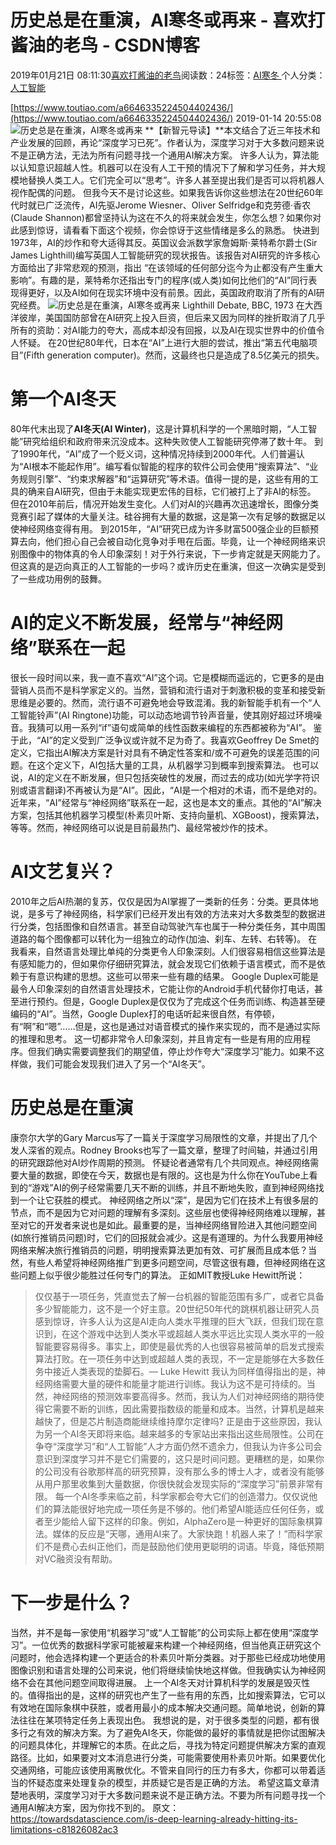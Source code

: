 
# 历史总是在重演，AI寒冬或再来 - 喜欢打酱油的老鸟 - CSDN博客


2019年01月21日 08:11:30[喜欢打酱油的老鸟](https://me.csdn.net/weixin_42137700)阅读数：24标签：[AI寒冬																](https://so.csdn.net/so/search/s.do?q=AI寒冬&t=blog)个人分类：[人工智能																](https://blog.csdn.net/weixin_42137700/article/category/7820233)


[https://www.toutiao.com/a6646335224504402436/](https://www.toutiao.com/a6646335224504402436/)
2019-01-14 20:55:08
![历史总是在重演，AI寒冬或再来](http://p1.pstatp.com/large/pgc-image/46d21ad43b6d47c2809ed59a678d0ec3)
**【新智元导读】**本文结合了近三年技术和产业发展的回顾，再论“深度学习已死”。作者认为，深度学习对于大多数问题来说不是正确方法，无法为所有问题寻找一个通用AI解决方案。
许多人认为，算法能以认知意识超越人性。机器可以在没有人工干预的情况下了解和学习任务，并大规模地替换人类工人。它们完全可以“思考”。许多人甚至提出我们是否可以将机器人视作配偶的问题。
但我今天不是讨论这些。如果我告诉你这些想法在20世纪60年代时就已广泛流传，AI先驱Jerome Wiesner、Oliver Selfridge和克劳德·香农(Claude Shannon)都曾坚持认为这在不久的将来就会发生，你怎么想？如果你对此感到惊讶，请看看下面这个视频，你会惊讶于这些情绪是多么的熟悉。
快进到1973年，AI的炒作和夸大适得其反。英国议会派数学家詹姆斯·莱特希尔爵士(Sir James Lighthill)编写英国人工智能研究的现状报告。该报告对AI研究的许多核心方面给出了非常悲观的预测，指出 “在该领域的任何部分迄今为止都没有产生重大影响”。有趣的是，莱特希尔还指出专门的程序(或人类)如何比他们的“AI”同行表现得更好，以及AI如何在现实环境中没有前景。因此，英国政府取消了所有的AI研究经费。
![历史总是在重演，AI寒冬或再来](http://p1.pstatp.com/large/pgc-image/060723b95c254ee692d7c3e22a56f2e6)
Lighthill Debate, BBC, 1973
在大西洋彼岸，美国国防部曾在AI研究上投入巨资，但后来又因为同样的挫折取消了几乎所有的资助：对AI能力的夸大，高成本却没有回报，以及AI在现实世界中的价值令人怀疑。
在20世纪80年代，日本在“AI”上进行大胆的尝试，推出“第五代电脑项目”(Fifth generation computer)。然而，这最终也只是造成了8.5亿美元的损失。
# 第一个AI冬天
80年代末出现了**AI冬天(AI Winter)**，这是计算机科学的一个黑暗时期，“人工智能”研究给组织和政府带来沉没成本。这种失败使人工智能研究停滞了数十年。
到了1990年代，“AI”成了一个贬义词，这种情况持续到2000年代。人们普遍认为“AI根本不能起作用”。编写看似智能的程序的软件公司会使用“搜索算法”、“业务规则引擎”、“约束求解器”和“运算研究”等术语。值得一提的是，这些有用的工具的确来自AI研究，但由于未能实现更宏伟的目标，它们被打上了非AI的标签。
但在2010年前后，情况开始发生变化。人们对AI的兴趣再次迅速增长，图像分类竞赛引起了媒体的大量关注。硅谷拥有大量的数据，这是第一次有足够的数据足以使神经网络变得有用。
到2015年，“AI”研究已成为许多财富500强企业的巨额预算去向，他们担心自己会被自动化竞争对手甩在后面。毕竟，让一个神经网络来识别图像中的物体真的令人印象深刻！对于外行来说，下一步肯定就是天网能力了。
但这真的是迈向真正的人工智能的一步吗？或许历史在重演，但这一次确实是受到了一些成功用例的鼓舞。
# AI的定义不断发展，经常与“神经网络”联系在一起
很长一段时间以来，我一直不喜欢“AI”这个词。它是模糊而遥远的，它更多的是由营销人员而不是科学家定义的。当然，营销和流行语对于刺激积极的变革和接受新思维是必要的。然而，流行语不可避免地会导致混淆。我的新智能手机有一个“人工智能铃声”(AI Ringtone)功能，可以动态地调节铃声音量，使其刚好超过环境噪音。我猜可以用一系列“if”语句或简单的线性函数来编程的东西都被称为“AI”。
鉴于此，“AI”的定义受到广泛争议或许就不足为奇了。我喜欢Geoffrey De Smet的定义，它指出AI解决方案是针对具有不确定性答案和/或不可避免的误差范围的问题。在这个定义下，AI包括大量的工具，从机器学习到概率到搜索算法。
也可以说，AI的定义在不断发展，但只包括突破性的发展，而过去的成功(如光学字符识别或语言翻译)不再被认为是“AI”。因此，“AI是一个相对的术语，而不是绝对的。
近年来，“AI”经常与“神经网络”联系在一起，这也是本文的重点。其他的“AI”解决方案，包括其他机器学习模型(朴素贝叶斯、支持向量机、XGBoost)，搜索算法，等等。然而，神经网络可以说是目前最热门、最经常被炒作的技术。
# AI文艺复兴？
2010年之后AI热潮的复苏，仅仅是因为AI掌握了一类新的任务：分类。更具体地说，是多亏了神经网络，科学家们已经开发出有效的方法来对大多数类型的数据进行分类，包括图像和自然语言。甚至自动驾驶汽车也属于一种分类任务，其中周围道路的每个图像都可以转化为一组独立的动作(加油、刹车、左转、右转等)。
在我看来，自然语言处理比单纯的分类更令人印象深刻。人们很容易相信这些算法是有感知能力的，但如果你仔细研究算法，就会发现它们依赖于语言模式，而不是依赖于有意识构建的思想。这些可以带来一些有趣的结果。
Google Duplex可能是最令人印象深刻的自然语言处理技术，它能让你的Android手机代替你打电话，甚至进行预约。但是，Google Duplex是仅仅为了完成这个任务而训练、构造甚至硬编码的“AI”。当然，Google Duplex打的电话听起来很自然，有停顿，有“啊”和“嗯”……但是，这也是通过对语音模式的操作来实现的，而不是通过实际的推理和思考。
这一切都非常令人印象深刻，并且肯定有一些是有用的应用程序。但我们确实需要调整我们的期望值，停止炒作夸大“深度学习”能力。如果不这样做，我们可能会发现我们进入了另一个“AI冬天”。
# 历史总是在重演
康奈尔大学的Gary Marcus写了一篇关于深度学习局限性的文章，并提出了几个发人深省的观点。Rodney Brooks也写了一篇文章，整理了时间轴，并通过引用的研究跟踪他对AI炒作周期的预测。
怀疑论者通常有几个共同观点。神经网络需要大量的数据，即使在今天，数据也是有限的。这也是为什么你在YouTube上看到的“游戏”AI的例子经常需要几天不断的训练，并且不断地失败，直到神经网络找到一个让它获胜的模式。
神经网络之所以“深”，是因为它们在技术上有很多层的节点，而不是因为它对问题的理解有多深刻。这些层也使得神经网络难以理解，甚至对它的开发者来说也是如此。最重要的是，当神经网络冒险进入其他问题空间(如旅行推销员问题)时，它们的回报就会减少。这是有道理的。为什么我要用神经网络来解决旅行推销员的问题，明明搜索算法更加有效、可扩展而且成本低？当然，有些人希望将神经网络推广到更多问题空间，尽管这很有趣，但神经网络在这些问题上似乎很少能胜过任何专门的算法。
正如MIT教授Luke Hewitt所说：
> 仅仅基于一项任务，凭直觉去了解一台机器的智能范围有多广，或者它具备多少智能能力，这不是一个好主意。20世纪50年代的跳棋机器让研究人员感到惊讶，许多人认为这是AI走向人类水平推理的巨大飞跃，但我们现在意识到，在这个游戏中达到人类水平或超越人类水平远比实现人类水平的一般智能要容易得多。事实上，即使是最优秀的人也很容易被简单的启发式搜索算法打败。在一项任务中达到或超越人类的表现，不一定是能够在大多数任务中接近人类表现的垫脚石。— Luke Hewitt
我认为同样值得指出的是，神经网络需要大量的硬件和能量才能进行训练。我认为这不是可持续的。当然，神经网络的预测效率要高得多。然而，我认为人们对神经网络的期待使得它需要不断的训练，因此需要指数级的能量和成本。当然，计算机是越来越快了，但是芯片制造商能继续维持摩尔定律吗?
正是由于这些原因，我认为另一个AI冬天即将来临。越来越多的专家站出来指出这些局限性。公司在争夺“深度学习”和“人工智能”人才方面仍然不遗余力，但我认为许多公司会意识到深度学习并不是它们需要的，这只是时间问题。更糟糕的是，如果你的公司没有谷歌那样高的研究预算，没有那么多的博士人才，或者没有能够从用户那里收集到大量数据，你很快就会发现实际的“深度学习”前景非常有限。
每一个AI冬季来临之前，科学家都会夸大它们的创造潜力。仅仅说他们的算法能很好地完成一项任务是不够的。他们希望AI能适应任何任务，或者至少能给人留下这样的印象。例如，AlphaZero是一种更好的国际象棋算法。媒体的反应是“天哪，通用AI来了。大家快跑！机器人来了！”而科学家们不是费心去纠正他们，而是鼓励他们使用更聪明的词语。毕竟，降低预期对VC融资没有帮助。
# 下一步是什么？
当然，并不是每一家使用“机器学习”或“人工智能”的公司实际上都在使用“深度学习”。一位优秀的数据科学家可能被雇来构建一个神经网络，但当他真正研究这个问题时，他会选择构建一个更适合的朴素贝叶斯分类器。对于那些已经成功地使用图像识别和语言处理的公司来说，他们将继续愉快地这样做。但我确实认为神经网络不会在其他问题空间取得进展。
上一个AI冬天对计算机科学的发展是毁灭性的。值得指出的是，这样的研究也产生了一些有用的东西，比如搜索算法，它可以有效地在国际象棋中获胜，或者用最小的成本解决交通问题。简单地说，创新的算法往往在某项特定任务上表现出色。
我想说的是，对于很多类型的问题，都有很多行之有效的解决方案。为了避免AI冬天，你能做的最好的事情就是把你试图解决的问题具体化，并理解它的本质。在此之后，寻找为特定问题提供解决方案的直观路径。比如，如果要对文本消息进行分类，可能需要使用朴素贝叶斯。如果要优化交通网络，可能应该使用离散优化。不管来自同行的压力有多大，你都可以带着适当的怀疑态度来处理复杂的模型，并质疑它是否是正确的方法。
希望这篇文章清楚地表明，深度学习对于大多数问题来说不是正确方法。不要为所有问题寻找一个通用AI解决方案，因为你找不到的。
原文：
https://towardsdatascience.com/is-deep-learning-already-hitting-its-limitations-c81826082ac3

